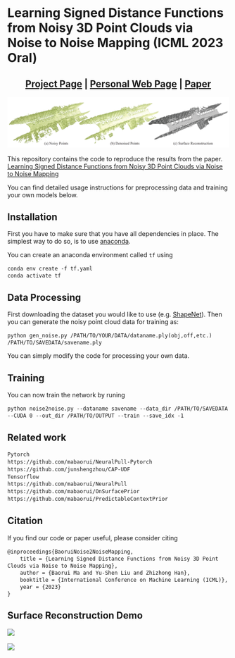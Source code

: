 # Learning Signed Distance Functions from Noisy 3D Point Clouds via Noise to Noise Mapping (ICML 2023 Oral)

<h2 align="center"><a href="https://mabaorui.github.io/Noise2NoiseMapping/">Project Page</a> | <a href="https://mabaorui.github.io/">Personal Web Page</a> | <a href="https://arxiv.org/abs/2306.01405">Paper</a></h2>

<p align="left">
  <img src="img/demo.png" width="780" />
</p>

This repository contains the code to reproduce the results from the paper.
<a href="https://arxiv.org/abs/2306.01405">Learning Signed Distance Functions from Noisy 3D Point Clouds via Noise to Noise Mapping</a>
<!-- [Learning Signed Distance Functions from Noisy 3D Point Clouds via Noise to Noise Mapping](pdf/learning_signed_distance_funct.pdf). -->

You can find detailed usage instructions for preprocessing data and training your own models below.

## Installation
First you have to make sure that you have all dependencies in place.
The simplest way to do so, is to use [anaconda](https://www.anaconda.com/). 

You can create an anaconda environment called `tf` using
```
conda env create -f tf.yaml
conda activate tf
```

## Data Processing

First downloading the dataset you would like to use (e.g.  <a href="https://shapenet.org/">ShapeNet</a>). Then you can generate the noisy point cloud data for training as:

```
python gen_noise.py /PATH/TO/YOUR/DATA/dataname.ply(obj,off,etc.) /PATH/TO/SAVEDATA/savename.ply
```

You can simply modify the code for processing your own data.

## Training
You can now train the network by runing 

```
python noise2noise.py --dataname savename --data_dir /PATH/TO/SAVEDATA --CUDA 0 --out_dir /PATH/TO/OUTPUT --train --save_idx -1
```

## Related work
```bash
Pytorch 
https://github.com/mabaorui/NeuralPull-Pytorch
https://github.com/junshengzhou/CAP-UDF
Tensorflow
https://github.com/mabaorui/NeuralPull
https://github.com/mabaorui/OnSurfacePrior
https://github.com/mabaorui/PredictableContextPrior
```

## Citation

If you find our code or paper useful, please consider citing

    @inproceedings{BaoruiNoise2NoiseMapping,
        title = {Learning Signed Distance Functions from Noisy 3D Point Clouds via Noise to Noise Mapping},
        author = {Baorui Ma and Yu-Shen Liu and Zhizhong Han},
        booktitle = {International Conference on Machine Learning (ICML)},
        year = {2023}
    }

## Surface Reconstruction Demo
<p align="left">
  <img src="img/ParisZoom1.png" width="780" />
</p>

<p align="left">
  <img src="img/ShapeNet1.png" width="780" />
</p>

